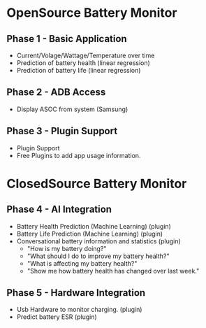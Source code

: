 # OpenSource Battery Monitor

## Phase 1 - Basic Application

- Current/Volage/Wattage/Temperature over time
- Prediction of battery health (linear regression)
- Prediction of battery life (linear regression)

## Phase 2 - ADB Access
- Display ASOC from system (Samsung)

## Phase 3 - Plugin Support
- Plugin Support
- Free Plugins to add app usage information.

# ClosedSource Battery Monitor

## Phase 4 - AI Integration
- Battery Health Prediction (Machine Learning) (plugin)
- Battery Life Prediction (Machine Learning) (plugin)
- Conversational battery information and statistics (plugin)
    - "How is my battery doing?"
    - "What should I do to improve my battery health?"
    - "What is affecting my battery health?"
    - "Show me how battery health has changed over last week."

## Phase 5 - Hardware Integration
- Usb Hardware to monitor charging. (plugin)
- Predict battery ESR (plugin)
